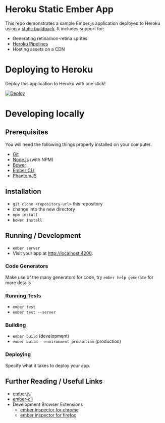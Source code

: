 # Heroku Static Ember App

This repo demonstrates a sample Ember.js application deployed to Heroku using a [static buildpack](https://github.com/hone/heroku-buildpack-static).  It includes support for:

* Generating retina/non-retina sprites
* [Heroku Pipelines](https://devcenter.heroku.com/articles/pipelines)
* Hosting assets on a CDN

# Deploying to Heroku

Deploy this application to Heroku with one click!

[![Deploy](https://www.herokucdn.com/deploy/button.svg)](https://heroku.com/deploy)

# Developing locally

## Prerequisites

You will need the following things properly installed on your computer.

* [Git](http://git-scm.com/)
* [Node.js](http://nodejs.org/) (with NPM)
* [Bower](http://bower.io/)
* [Ember CLI](http://www.ember-cli.com/)
* [PhantomJS](http://phantomjs.org/)

## Installation

* `git clone <repository-url>` this repository
* change into the new directory
* `npm install`
* `bower install`

## Running / Development

* `ember server`
* Visit your app at [http://localhost:4200](http://localhost:4200).

### Code Generators

Make use of the many generators for code, try `ember help generate` for more details

### Running Tests

* `ember test`
* `ember test --server`

### Building

* `ember build` (development)
* `ember build --environment production` (production)

### Deploying

Specify what it takes to deploy your app.

## Further Reading / Useful Links

* [ember.js](http://emberjs.com/)
* [ember-cli](http://www.ember-cli.com/)
* Development Browser Extensions
  * [ember inspector for chrome](https://chrome.google.com/webstore/detail/ember-inspector/bmdblncegkenkacieihfhpjfppoconhi)
  * [ember inspector for firefox](https://addons.mozilla.org/en-US/firefox/addon/ember-inspector/)
